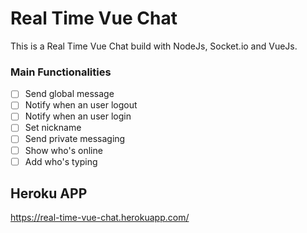# Real Time Vue Chat

This is a Real Time Vue Chat build with NodeJs, Socket.io and VueJs.

### Main Functionalities

- [ ] Send global message
- [ ] Notify when an user logout
- [ ] Notify when an user login
- [ ] Set nickname
- [ ] Send private messaging
- [ ] Show who's online
- [ ] Add who's typing

## Heroku APP
https://real-time-vue-chat.herokuapp.com/
